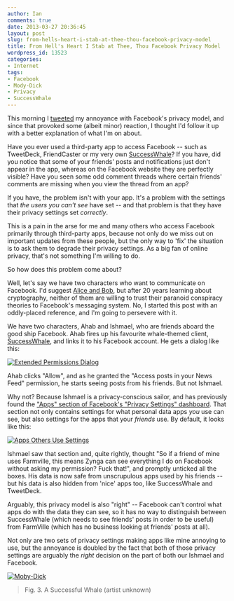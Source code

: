 ```yaml
---
author: Ian
comments: true
date: 2013-03-27 20:36:45
layout: post
slug: from-hells-heart-i-stab-at-thee-thou-facebook-privacy-model
title: From Hell's Heart I Stab at Thee, Thou Facebook Privacy Model
wordpress_id: 13523
categories:
- Internet
tags:
- Facebook
- Mody-Dick
- Privacy
- SuccessWhale
---
```


This morning I [tweeted](https://twitter.com/tsuki_chama/status/316798523658104832) my annoyance with Facebook's privacy model, and since that provoked some (albeit minor) reaction, I thought I'd follow it up with a better explanation of what I'm on about.

Have you ever used a third-party app to access Facebook -- such as TweetDeck, FriendCaster or my very own [SuccessWhale](https://successwhale.com)? If you have, did you notice that some of your friends' posts and notifications just don't appear in the app, whereas on the Facebook website they are perfectly visible? Have you seen some odd comment threads where certain friends' comments are missing when you view the thread from an app?

If you have, the problem isn't with your app. It's a problem with the settings that _the users you can't see_ have set -- and that problem is that they have their privacy settings set _correctly_.

This is a pain in the arse for me and many others who access Facebook primarily through third-party apps, because not only do we miss out on important updates from these people, but the only way to 'fix' the situation is to ask them to degrade their privacy settings. As a big fan of online privacy, that's not something I'm willing to do.

So how does this problem come about?

Well, let's say we have two characters who want to communicate on Facebook. I'd suggest [Alice and Bob](http://en.wikipedia.org/wiki/Alice_and_Bob), but after 20 years learning about cryptography, neither of them are willing to trust their paranoid conspiracy theories to Facebook's messaging system. No, I started this post with an oddly-placed reference, and I'm going to persevere with it.

We have two characters, Ahab and Ishmael, who are friends aboard the good ship Facebook. Ahab fires up his favourite whale-themed client, [SuccessWhale](https://successwhale.com), and links it to his Facebook account. He gets a dialog like this:

[![Extended Permissions Dialog](//files.ianrenton.com/sites/blog/2013/03/Screen-shot-2013-03-27-at-19.21.23-600x259.png)](//files.ianrenton.com/sites/blog/2013/03/Screen-shot-2013-03-27-at-19.21.23.png)

Ahab clicks "Allow", and as he granted the "Access posts in your News Feed" permission, he starts seeing posts from his friends. But not Ishmael.

Why not? Because Ishmael is a privacy-conscious sailor, and has previously found the ["Apps" section of Facebook's "Privacy Settings" dashboard](https://www.facebook.com/settings?tab=applications). That section not only contains settings for what personal data apps _you_ use can see, but also settings for the apps that your _friends_ use. By default, it looks like this:

[![Apps Others Use Settings](//files.ianrenton.com/sites/blog/2013/03/Screen-shot-2013-03-27-at-19.52.20-600x266.png)](//files.ianrenton.com/sites/blog/2013/03/Screen-shot-2013-03-27-at-19.52.20.png)

Ishmael saw that section and, quite rightly, thought "So if a friend of mine uses Farmville, this means Zynga can see everything I do on Facebook without asking my permission? Fuck that!", and promptly unticked all the boxes. His data is now safe from unscrupulous apps used by his friends -- but his data is also hidden from 'nice' apps too, like SuccessWhale and TweetDeck.

Arguably, this privacy model is also "right" -- Facebook can't control what apps do with the data they can see, so it has no way to distinguish between SuccessWhale (which needs to see friends' posts in order to be useful) from FarmVille (which has no business looking at friends' posts at all).

Not only are two sets of privacy settings making apps like mine annoying to use, but the annoyance is doubled by the fact that both of those privacy settings are arguably the _right_ decision on the part of both our Ishmael and Facebook.

[![Moby-Dick](//files.ianrenton.com/sites/blog/2013/03/moby-dick-600x280.jpg)](//files.ianrenton.com/sites/blog/2013/03/moby-dick.jpg)

> Fig. 3. A Successful Whale (artist unknown)
